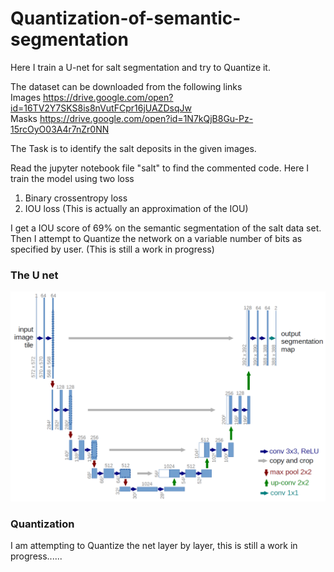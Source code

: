 # Quantization-of-semantic-segmentation
Here I train a U-net for salt segmentation and try to Quantize it.

The dataset can be downloaded from the following links <br />
Images https://drive.google.com/open?id=16TV2Y7SKS8is8nVutFCpr16jUAZDsqJw <br />
Masks https://drive.google.com/open?id=1N7kQjB8Gu-Pz-15rcOyO03A4r7nZr0NN  <br />

The Task is to identify the salt deposits in the given images.<br /> 

Read the jupyter notebook file "salt" to find the commented code. Here I train the model using two loss <br />
1) Binary crossentropy loss <br />
2) IOU loss (This is actually an approximation of the IOU) <br />

I get a IOU score of 69% on the semantic segmentation of the salt data set. Then I attempt to Quantize the network on a variable number of bits as specified by user. (This is still a work in progress)

### The U net
 ![](./Images/u-net-architecture.png)


### Quantization
   I am attempting to Quantize the net layer by layer, this is still a work in progress...... 
